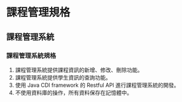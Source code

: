 # 課程管理規格

## 課程管理系統

### 課程管理系統規格

1. 課程管理系統提供課程資訊的新增、修改、刪除功能。
2. 課程管理系統提供學生資訊的查詢功能。
3. 使用 Java CDI framework 的 Restful API 進行課程管理系統的開發。
4. 不使用資料庫的操作，所有資料保存在記憶體中。
